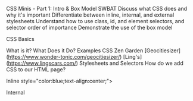 CSS Minis - Part 1: Intro & Box Model
SWBAT
Discuss what CSS does and why it's important
Differentiate between inline, internal, and external stylesheets
Understand how to use class, id, and element selectors, and selector order of importance
Demonstrate the use of the box model

CSS Basics


What is it?
What Does it Do?
Examples
CSS Zen Garden
[Geocitiesizer] (https://www.wonder-tonic.com/geocitiesizer/)
[Ling's] (https://www.lingscars.com/)
Stylesheets and Selectors
How do we add CSS to our HTML page?

Inline
style="color:blue;text-align:center;">

Internal
<style><style/>

External import external page
< link rel="stylesheet" href="styles.css" >


Types of CSS selectors & their hierarchy

HTML tags/elements
Classes
IDs
Element Selector:
ul li {
  color: black;
}

Class Selector:
.list-item {
  color: red;
}

ID Selector:
#list-item {
  color: green;
}

The Box Model
What is the box model?
4 Elements of the box model:

Content - The content of the box, where text and images appear
Padding - Clears an area around the content. The padding is transparent
Border - A border that goes around the padding and content
Margin - Clears an area outside the border. The margin is transparent

Resources
Awwwards
codrops
CSS Tricks
CSS Grid Guide
CSS MDN
CSS Zen Garden
Flexbox Froggy
CSS Grid Garden
DaFont
Lost Type
